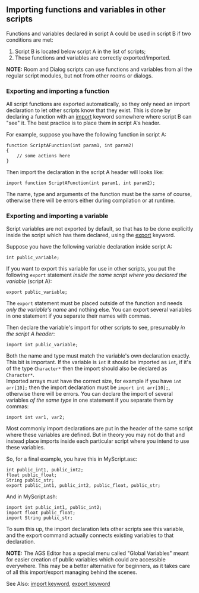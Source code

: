 ## Importing functions and variables in other scripts

Functions and variables declared in script A could be used in script B if two conditions are met:
1. Script B is located below script A in the list of scripts;
2. These functions and variables are correctly exported/imported.

**NOTE:** Room and Dialog scripts can use functions and variables from all the regular script modules, but not from other rooms or dialogs.

### Exporting and importing a function

All script functions are exported automatically, so they only need an import declaration to let other scripts know that they exist. This is done by declaring a function with an [import](ScriptKeywords#import) keyword somewhere where script B can "see" it. The best practice is to place them in script A's header.

For example, suppose you have the following function in script A:

    function ScriptAFunction(int param1, int param2)
    {
        // some actions here
    }

Then import the declaration in the script A header will looks like:

    import function ScriptAFunction(int param1, int param2);

The name, type and arguments of the function must be the same of course, otherwise there will be errors either during compilation or at runtime.

### Exporting and importing a variable

Script variables are not exported by default, so that has to be done explicitly inside the script which has them declared, using the [export](ScriptKeywords#export) keyword.

Suppose you have the following variable declaration inside script A:

    int public_variable;

If you want to export this variable for use in other scripts, you put the following `export` statement *inside the same script where you declared the variable* (script A):

    export public_variable;

The `export` statement must be placed outside of the function and needs _only the variable's name_ and nothing else. You can export several variables in one statement if you separate their names with commas.

Then declare the variable's import for other scripts to see, presumably *in the script A header*:

    import int public_variable;

Both the name and type must match the variable's own declaration exactly.<br>
This bit is important. If the variable is `int` it should be imported as `int`, if it's of the type `Character*` then the import should also be declared as `Character*`.<br>
Imported arrays must have the correct size, for example if you have `int arr[10];` then the import declaration must be `import int arr[10];`, otherwise there will be errors.
You can declare the import of several variables _of the same type_ in one statement if you separate them by commas:

    import int var1, var2;

Most commonly import declarations are put in the header of the same script where these variables are defined. But in theory you may not do that and instead place imports inside each particular script where you intend to use these variables.

So, for a final example, you have this in MyScript.asc:

    int public_int1, public_int2;
    float public_float;
    String public_str;
    export public_int1, public_int2, public_float, public_str;

And in MyScript.ash:

    import int public_int1, public_int2;
    import float public_float;
    import String public_str;

To sum this up, the import declaration lets other scripts see this variable, and the export command actually connects existing variables to that declaration.

**NOTE:** The AGS Editor has a special menu called "Global Variables" meant for easier creation of public variables which could are accessible everywhere. This may be a better alternative for beginners, as it takes care of all this import/export managing behind the scenes.

See Also: [import keyword](ScriptKeywords#import), [export keyword](ScriptKeywords#export)